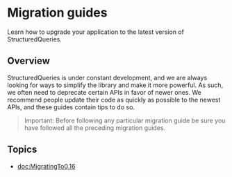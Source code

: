 # Migration guides

Learn how to upgrade your application to the latest version of StructuredQueries.

## Overview

StructuredQueries is under constant development, and we are always looking for ways to simplify the
library and make it more powerful. As such, we often need to deprecate certain APIs in favor of
newer ones. We recommend people update their code as quickly as possible to the newest APIs, and
these guides contain tips to do so.

> Important: Before following any particular migration guide be sure you have followed all the
> preceding migration guides.

## Topics

- <doc:MigratingTo0.16>
